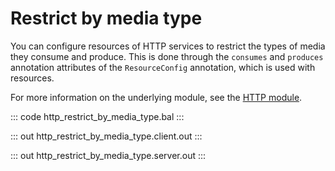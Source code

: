 # Restrict by media type

You can configure resources of HTTP services to restrict the types of media they consume and produce.
This is done through the `consumes` and `produces` annotation attributes of the `ResourceConfig` annotation,
which is used with resources.

For more information on the underlying module,
see the [HTTP module](https://docs.central.ballerina.io/ballerina/http/latest/).

::: code http_restrict_by_media_type.bal :::

::: out http_restrict_by_media_type.client.out :::

::: out http_restrict_by_media_type.server.out :::
